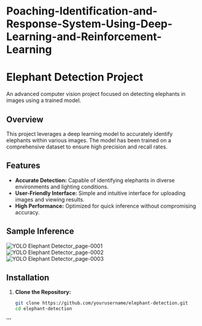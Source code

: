 # Poaching-Identification-and-Response-System-Using-Deep-Learning-and-Reinforcement-Learning

# Elephant Detection Project

An advanced computer vision project focused on detecting elephants in images using a trained model.

## Overview

This project leverages a deep learning model to accurately identify elephants within various images. The model has been trained on a comprehensive dataset to ensure high precision and recall rates.

## Features

- **Accurate Detection:** Capable of identifying elephants in diverse environments and lighting conditions.
- **User-Friendly Interface:** Simple and intuitive interface for uploading images and viewing results.
- **High Performance:** Optimized for quick inference without compromising accuracy.

## Sample Inference
![YOLO Elephant Detector_page-0001](https://github.com/user-attachments/assets/a8d08455-298a-4af1-9a87-506ae00d2fc5)
![YOLO Elephant Detector_page-0002](https://github.com/user-attachments/assets/399a4c33-32c5-43af-968a-ea29aae202fd)
![YOLO Elephant Detector_page-0003](https://github.com/user-attachments/assets/1d09b402-445d-44d4-a5db-ef391631e472)

## Installation

1. **Clone the Repository:**

   ```bash
   git clone https://github.com/yourusername/elephant-detection.git
   cd elephant-detection
'''
